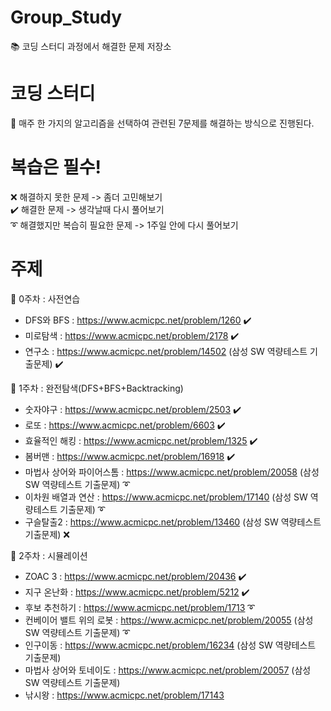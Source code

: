 # Group_Study
📚 코딩 스터디 과정에서 해결한 문제 저장소

# 코딩 스터디
🥇 매주 한 가지의 알고리즘을 선택하여 관련된 7문제를 해결하는 방식으로 진행된다. 

# 복습은 필수!
❌ 해결하지 못한 문제 -> 좀더 고민해보기\
✔️ 해결한 문제 -> 생각날때 다시 풀어보기\
➰ 해결했지만 복습히 필요한 문제 -> 1주일 안에 다시 풀어보기

# 주제
🔸 0주차 : 사전연습
  - DFS와 BFS : https://www.acmicpc.net/problem/1260 ✔️
  - 미로탐색 : https://www.acmicpc.net/problem/2178 ✔️
  - 연구소 : https://www.acmicpc.net/problem/14502 (삼성 SW 역량테스트 기출문제) ✔️

🔹 1주차 : 완전탐색(DFS+BFS+Backtracking)
  - 숫자야구 : https://www.acmicpc.net/problem/2503 ✔️
  - 로또 : https://www.acmicpc.net/problem/6603 ✔️
  - 효율적인 해킹 : https://www.acmicpc.net/problem/1325 ✔️
  - 봄버맨 : https://www.acmicpc.net/problem/16918 ✔️
  - 마법사 상어와 파이어스톰 : https://www.acmicpc.net/problem/20058 (삼성 SW 역량테스트 기출문제) ➰
  - 이차원 배열과 연산 : https://www.acmicpc.net/problem/17140 (삼성 SW 역량테스트 기출문제) ➰
  - 구슬탈출2 : https://www.acmicpc.net/problem/13460 (삼성 SW 역량테스트 기출문제) ❌

🔸 2주차 : 시뮬레이션
  - ZOAC 3 : https://www.acmicpc.net/problem/20436 ✔️
  - 지구 온난화 : https://www.acmicpc.net/problem/5212 ✔️
  - 후보 추천하기 : https://www.acmicpc.net/problem/1713 ➰
  - 컨베이어 밸트 위의 로봇 : https://www.acmicpc.net/problem/20055 (삼성 SW 역량테스트 기출문제) ➰
  - 인구이동 : https://www.acmicpc.net/problem/16234 (삼성 SW 역량테스트 기출문제)
  - 마법사 상어와 토네이도 : https://www.acmicpc.net/problem/20057 (삼성 SW 역량테스트 기출문제)
  - 낚시왕 : https://www.acmicpc.net/problem/17143
